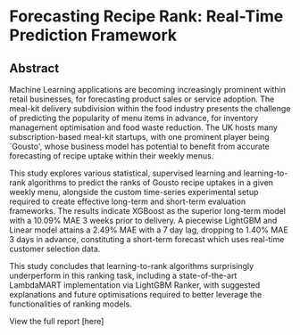 # Forecasting Recipe Rank: Real-Time Prediction Framework

## Abstract

Machine Learning applications are becoming increasingly prominent within retail businesses, for forecasting product sales or service adoption. The meal-kit delivery subdivision within the food industry presents the challenge of predicting the popularity of menu items in advance, for inventory management optimisation and food waste reduction. The UK hosts many subscription-based meal-kit startups, with one prominent player being `Gousto', whose business model has potential to benefit from accurate forecasting of recipe uptake within their weekly menus.

This study explores various statistical, supervised learning and learning-to-rank algorithms to predict the ranks of Gousto recipe uptakes in a given weekly menu, alongside the custom time-series experimental setup required to create effective long-term and short-term evaluation frameworks. The results indicate XGBoost as the superior long-term model with a 10.09\% MAE 3 weeks prior to delivery. A piecewise LightGBM and Linear model attains a 2.49\% MAE with a 7 day lag, dropping to 1.40\% MAE 3 days in advance, constituting a short-term forecast which uses real-time customer selection data.

This study concludes that learning-to-rank algorithms surprisingly underperform in this ranking task, including a state-of-the-art LambdaMART implementation via LightGBM Ranker, with suggested explanations and future optimisations required to better leverage the functionalities of ranking models.

View the full report [here]
